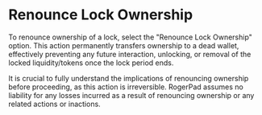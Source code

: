# Renounce Lock Ownership

To renounce ownership of a lock, select the "Renounce Lock Ownership" option. This action permanently transfers ownership to a dead wallet, effectively preventing any future interaction, unlocking, or removal of the locked liquidity/tokens once the lock period ends.

It is crucial to fully understand the implications of renouncing ownership before proceeding, as this action is irreversible. RogerPad assumes no liability for any losses incurred as a result of renouncing ownership or any related actions or inactions.
